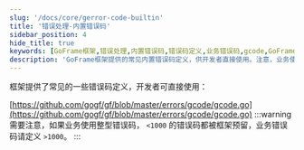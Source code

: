 ```yaml
---
slug: '/docs/core/gerror-code-builtin'
title: '错误处理-内置错误码'
sidebar_position: 4
hide_title: true
keywords: [GoFrame框架,错误处理,内置错误码,错误码定义,业务错误码,gcode,GoFrame,框架预留,错误码使用,整型错误码]
description: 'GoFrame框架提供的常见内置错误码定义，供开发者直接使用。注意，业务使用的整型错误码应定义在大于1000，以避免与框架预留错误码冲突。提供了错误码定义文件的链接，帮助开发者更好地进行错误处理与使用。'
---
```


框架提供了常见的一些错误码定义，开发者可直接使用：

[https://github.com/gogf/gf/blob/master/errors/gcode/gcode.go](https://github.com/gogf/gf/blob/master/errors/gcode/gcode.go)
:::warning
需要注意，如果业务使用整型错误码， `<1000` 的错误码都被框架预留，业务错误码请定义 `>1000`。
:::